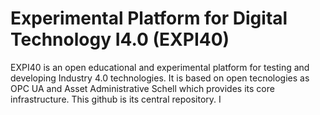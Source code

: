 # Experimental Platform for Digital Technology I4.0 (EXPI40)
EXPI40 is an open educational and experimental platform for testing and developing Industry 4.0 technologies.
It is based on open tecnologies as OPC UA and Asset Administrative Schell which provides its core infrastructure.
This github is its central repository. I

